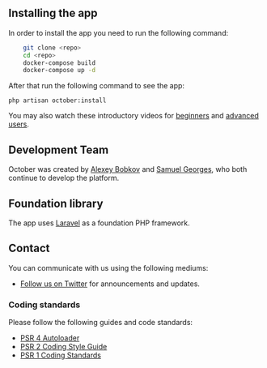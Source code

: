 ## Installing the app

In order to install the app you need to run the following command:

```bash
    git clone <repo>
    cd <repo>
    docker-compose build
    docker-compose up -d
```

After that run the following command to see the app:

    php artisan october:install

You may also watch these introductory videos for [beginners](https://vimeo.com/79963873) and [advanced users](https://vimeo.com/172202661).

## Development Team

October was created by [Alexey Bobkov](https://www.linkedin.com/in/alexey-bobkov-232ba02b/) and [Samuel Georges](https://www.linkedin.com/in/samuel-georges-0a964131/), who both continue to develop the platform.

## Foundation library

The app uses [Laravel](https://laravel.com) as a foundation PHP framework.

## Contact

You can communicate with us using the following mediums:

* [Follow us on Twitter](https://twitter.com/khakimjanovich) for announcements and updates.

### Coding standards

Please follow the following guides and code standards:

* [PSR 4 Autoloader](https://github.com/php-fig/fig-standards/blob/master/accepted/PSR-4-autoloader.md)
* [PSR 2 Coding Style Guide](https://github.com/php-fig/fig-standards/blob/master/accepted/PSR-2-coding-style-guide.md)
* [PSR 1 Coding Standards](https://github.com/php-fig/fig-standards/blob/master/accepted/PSR-1-basic-coding-standard.md)
